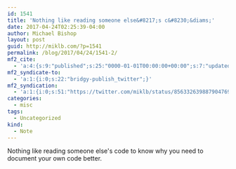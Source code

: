 ```yaml
---
id: 1541
title: 'Nothing like reading someone else&#8217;s c&#8230;&diams;'
date: 2017-04-24T02:25:39-04:00
author: Michael Bishop
layout: post
guid: http://miklb.com/?p=1541
permalink: /blog/2017/04/24/1541-2/
mf2_cite:
  - 'a:4:{s:9:"published";s:25:"0000-01-01T00:00:00+00:00";s:7:"updated";s:25:"0000-01-01T00:00:00+00:00";s:8:"category";a:1:{i:0;s:0:"";}s:6:"author";a:0:{}}'
mf2_syndicate-to:
  - 'a:1:{i:0;s:22:"bridgy-publish_twitter";}'
mf2_syndication:
  - 'a:1:{i:0;s:51:"https://twitter.com/miklb/status/856332639887904769";}'
categories:
  - misc
tags:
  - Uncategorized
kind:
  - Note
---
```

Nothing like reading someone else's code to know why you need to document your own code better.